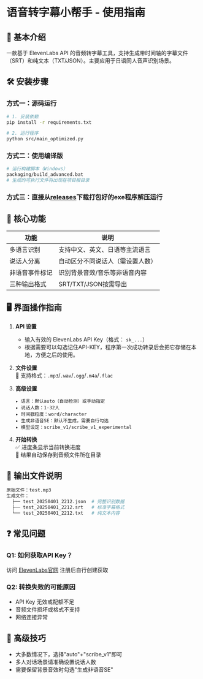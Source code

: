 # 语音转字幕小帮手 - 使用指南

## 📌 基本介绍
一款基于 ElevenLabs API 的音频转字幕工具，支持生成带时间轴的字幕文件（SRT）和纯文本（TXT/JSON）。主要应用于日语同人音声识别场景。

## 🛠️ 安装步骤

### 方式一：源码运行
```bash
# 1. 安装依赖
pip install -r requirements.txt

# 2. 运行程序
python src/main_optimized.py
```

### 方式二：使用编译版

```bash
# 运行构建脚本（Windows）
packaging/build_advanced.bat
# 生成的可执行文件将出现在项目根目录
```

### 方式三：直接从[releases](https://github.com/fuxiaomoke/yuriyakuki/releases)下载打包好的exe程序解压运行


## 🎯 核心功能

| 功能           | 说明                             |
| -------------- | -------------------------------- |
| 多语言识别     | 支持中文、英文、日语等主流语言   |
| 说话人分离     | 自动区分不同说话人（需设置人数） |
| 非语音事件标记 | 识别背景音效/音乐等非语音内容    |
| 三种输出格式   | SRT/TXT/JSON按需导出             |

## 🖥️ 界面操作指南
1. **API 设置**  
   - 输入有效的 ElevenLabs API Key（格式： `sk_...`）
   - 根据需要可以勾选记住API-KEY，程序第一次成功转录后会把它存储在本地，方便之后的使用。
   
2. **文件设置**  
   📂 支持格式：`.mp3`/`.wav`/`.ogg`/`.m4a`/`.flac`

3. **高级设置**  
   
   ```
   ▸ 语言：默认auto（自动检测）或手动指定  
   ▸ 说话人数：1-32人  
   ▸ 时间戳粒度：word/character 
   ▸ 生成非语音SE：默认不生成，需要自行勾选
   ▸ 模型设定：scribe_v1/scribe_v1_experimental
   ```
   
4. **开始转换**  
   ✅ 进度条显示当前转换进度  
   💾 结果自动保存到音频文件所在目录

## 📂 输出文件说明
```bash
原始文件：test.mp3
生成文件：
  ├── test_20250401_2212.json  # 完整识别数据
  ├── test_20250401_2212.srt   # 标准字幕格式
  └── test_20250401_2212.txt   # 纯文本内容
```

## ❓ 常见问题
### Q1: 如何获取API Key？
访问 [ElevenLabs官网](https://elevenlabs.io/) 注册后自行创建获取

### Q2: 转换失败的可能原因
- API Key 无效或配额不足
- 音频文件损坏或格式不支持
- 网络连接异常

## 🚀 高级技巧
- 大多数情况下，选择"auto"+"scribe_v1"即可
- 多人对话场景请准确设置说话人数
- 需要保留背景音效时勾选"生成非语音SE"
